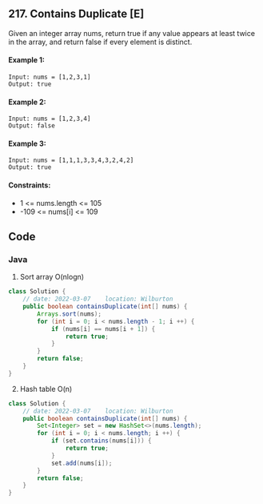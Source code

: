 ## 217. Contains Duplicate [E]
Given an integer array nums, return true if any value appears at least twice in the array, and return false if every element is distinct.

 

#### Example 1:
```
Input: nums = [1,2,3,1]
Output: true
```
#### Example 2:
```
Input: nums = [1,2,3,4]
Output: false
```
#### Example 3:
```
Input: nums = [1,1,1,3,3,4,3,2,4,2]
Output: true
``` 

#### Constraints:
- 1 <= nums.length <= 105
- -109 <= nums[i] <= 109

## Code
### Java
1. Sort array O(nlogn)
```java
class Solution {
    // date: 2022-03-07    location: Wilburton
    public boolean containsDuplicate(int[] nums) {
        Arrays.sort(nums);
        for (int i = 0; i < nums.length - 1; i ++) {
            if (nums[i] == nums[i + 1]) {
                return true;
            }
        }
        return false;
    }
}
```

2. Hash table O(n)
```java
class Solution {
    // date: 2022-03-07    location: Wilburton
    public boolean containsDuplicate(int[] nums) {
        Set<Integer> set = new HashSet<>(nums.length);
        for (int i = 0; i < nums.length; i ++) {
            if (set.contains(nums[i])) {
                return true;
            }
            set.add(nums[i]);
        }
        return false;
    }
}
```
